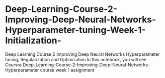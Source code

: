 # Deep-Learning-Course-2-Improving-Deep-Neural-Networks-Hyperparameter-tuning-Week-1-Initialization-
Deep Learning Course 2 Improving Deep Neural Networks Hyperparameter tuning, Regularization and Optimization
In this notebook, you will see Coursra Deep-Learning-Course-2-Improving-Deep-Neural-Networks-Hyperparameter course week 1 assignment

